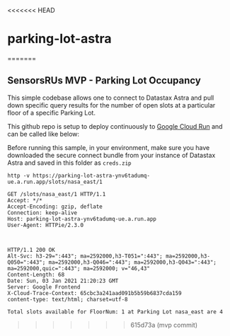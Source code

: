 <<<<<<< HEAD
# parking-lot-astra
=======
## SensorsRUs MVP - Parking Lot Occupancy

This simple codebase allows one to connect to Datastax Astra and pull down specific query results for the number of open slots at a particular floor of a specific Parking Lot.

This github repo is setup to deploy continuously to [Google Cloud Run](https://parking-lot-astra-ynv6tadumq-ue.a.run.app/) and can be called like below:

Before running this sample, in your environment, make sure you have downloaded the secure connect bundle from your instance of Datastax Astra and saved in this folder as `creds.zip`

```shell
http -v https://parking-lot-astra-ynv6tadumq-ue.a.run.app/slots/nasa_east/1

GET /slots/nasa_east/1 HTTP/1.1
Accept: */*
Accept-Encoding: gzip, deflate
Connection: keep-alive
Host: parking-lot-astra-ynv6tadumq-ue.a.run.app
User-Agent: HTTPie/2.3.0



HTTP/1.1 200 OK
Alt-Svc: h3-29=":443"; ma=2592000,h3-T051=":443"; ma=2592000,h3-Q050=":443"; ma=2592000,h3-Q046=":443"; ma=2592000,h3-Q043=":443"; ma=2592000,quic=":443"; ma=2592000; v="46,43"
Content-Length: 68
Date: Sun, 03 Jan 2021 21:20:23 GMT
Server: Google Frontend
X-Cloud-Trace-Context: 65cbc3a241aad091b5b59b6837cda159
content-type: text/html; charset=utf-8

Total slots available for FloorNum: 1 at Parking Lot nasa_east are 4
```
>>>>>>> 615d73a (mvp commit)

